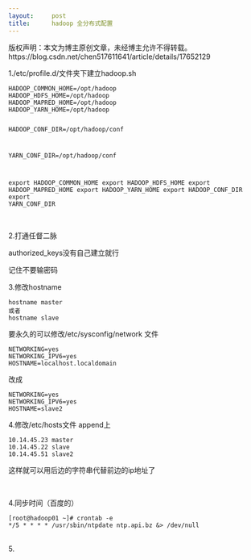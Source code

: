 ```yaml
---
layout:     post
title:      hadoop 全分布式配置
---
```

<div id="article_content" class="article_content clearfix csdn-tracking-statistics" data-pid="blog" data-mod="popu_307" data-dsm="post">
								<div class="article-copyright">
					版权声明：本文为博主原创文章，未经博主允许不得转载。					https://blog.csdn.net/chen517611641/article/details/17652129				</div>
								            <link rel="stylesheet" href="https://csdnimg.cn/release/phoenix/template/css/ck_htmledit_views-f76675cdea.css">
						<div class="htmledit_views" id="content_views">
                
<p>1./etc/profile.d/文件夹下建立hadoop.sh  </p>
<p></p><pre><code class="language-html">HADOOP_COMMON_HOME=/opt/hadoop
HADOOP_HDFS_HOME=/opt/hadoop
HADOOP_MAPRED_HOME=/opt/hadoop
HADOOP_YARN_HOME=/opt/hadoop


HADOOP_CONF_DIR=/opt/hadoop/conf


YARN_CONF_DIR=/opt/hadoop/conf

export HADOOP_COMMON_HOME
export HADOOP_HDFS_HOME
export HADOOP_MAPRED_HOME
export HADOOP_YARN_HOME
export HADOOP_CONF_DIR
export YARN_CONF_DIR
</code></pre><br>
2.打通任督二脉
<p>authorized_keys没有自己建立就行</p>
<p>记住不要输密码</p>
<p>3.修改hostname</p>
<p></p><pre><code class="language-html">hostname master
或者
hostname slave</code></pre>要永久的可以修改/etc/sysconfig/network 文件
<p></p><pre><code class="language-html">NETWORKING=yes
NETWORKING_IPV6=yes
HOSTNAME=localhost.localdomain</code></pre>改成<pre><code class="language-html">NETWORKING=yes
NETWORKING_IPV6=yes
HOSTNAME=slave2</code></pre>
<p>4.修改/etc/hosts文件 append上</p>
<p></p><pre><code class="language-html">10.14.45.23 master
10.14.45.22 slave
10.14.45.51 slave2</code></pre>这样就可以用后边的字符串代替前边的ip地址了
<p><br></p>
<p>4.同步时间（百度的）</p>
<p></p><pre><code class="language-html">[root@hadoop01 ~]# crontab -e
*/5 * * * * /usr/sbin/ntpdate ntp.api.bz &amp;&gt; /dev/null</code></pre><br>
5.
<p><br><br></p>
<p><br></p>
<p><br></p>
<p><br></p>
<p><br></p>
<p><br></p>
<p><br></p>
<p><br></p>
            </div>
                </div>